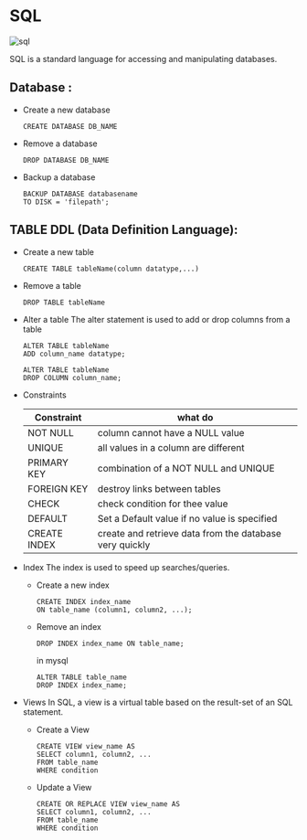 # SQL
![sql](https://res.cloudinary.com/practicaldev/image/fetch/s--MlzXm8j1--/c_imagga_scale,f_auto,fl_progressive,h_420,q_auto,w_1000/https://dev-to-uploads.s3.amazonaws.com/uploads/articles/15utqnbl0s7x63q54crj.jpg)

SQL is a standard language for accessing and manipulating databases.

## Database :
- Create a new database
    ````
    CREATE DATABASE DB_NAME
    ````
- Remove a database
    ````
    DROP DATABASE DB_NAME
    ````
- Backup a database
    ````
    BACKUP DATABASE databasename
    TO DISK = 'filepath';
    ````
## TABLE DDL (Data Definition Language):
- Create a new table
    ````
    CREATE TABLE tableName(column datatype,...)
    ````
- Remove a table
    ````
    DROP TABLE tableName
    ````
- Alter a table
    The alter statement is used to add or drop columns from a table
    ````
    ALTER TABLE tableName
    ADD column_name datatype;
    ````
    ````
    ALTER TABLE tableName
    DROP COLUMN column_name;
    ````
- Constraints

    | Constraint  | what do     |
    | ----------- | ----------- |
    | NOT NULL    | column cannot have a NULL value |
    | UNIQUE      | all values in a column are different |
    | PRIMARY KEY | combination of a NOT NULL and UNIQUE |
    | FOREIGN KEY | destroy links between tables |
    | CHECK       | check condition for thee value |
    | DEFAULT     | Set a Default value if no value is specified |
    | CREATE INDEX | create and retrieve data from the database very quickly |

- Index
    The index is used to speed up searches/queries.
    - Create a new index
        ````
        CREATE INDEX index_name
        ON table_name (column1, column2, ...);
        ````
    - Remove an index
        ````
        DROP INDEX index_name ON table_name;
        ````
        in mysql
        ````
        ALTER TABLE table_name
        DROP INDEX index_name;
        ````
- Views
    In SQL, a view is a virtual table based on the result-set of an SQL statement.
    - Create a View
        ````
        CREATE VIEW view_name AS
        SELECT column1, column2, ...
        FROM table_name
        WHERE condition
        ````
    - Update a View
        ````
        CREATE OR REPLACE VIEW view_name AS
        SELECT column1, column2, ...
        FROM table_name
        WHERE condition
        ````





